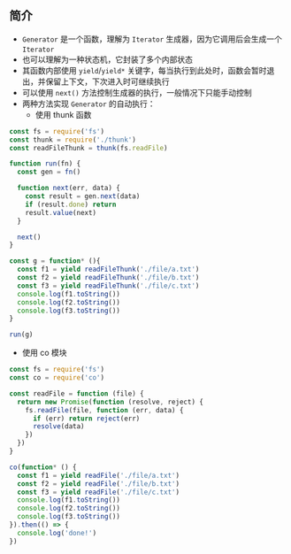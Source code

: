 ## 简介

+ `Generator` 是一个函数，理解为 `Iterator` 生成器，因为它调用后会生成一个 `Iterator`
+ 也可以理解为一种状态机，它封装了多个内部状态
+ 其函数内部使用 `yield`/`yield*` 关键字，每当执行到此处时，函数会暂时退出，并保留上下文，下次进入时可继续执行
+ 可以使用 `next()` 方法控制生成器的执行，一般情况下只能手动控制
+ 两种方法实现 `Generator` 的自动执行：
  + 使用 thunk 函数
```js
const fs = require('fs')
const thunk = require('./thunk')
const readFileThunk = thunk(fs.readFile)

function run(fn) {
  const gen = fn()

  function next(err, data) {
    const result = gen.next(data)
    if (result.done) return
    result.value(next)
  }

  next()
}

const g = function* (){
  const f1 = yield readFileThunk('./file/a.txt')
  const f2 = yield readFileThunk('./file/b.txt')
  const f3 = yield readFileThunk('./file/c.txt')
  console.log(f1.toString())
  console.log(f2.toString())
  console.log(f3.toString())
}

run(g)
```
  + 使用 co 模块
```js
const fs = require('fs')
const co = require('co')

const readFile = function (file) {
  return new Promise(function (resolve, reject) {
    fs.readFile(file, function (err, data) {
      if (err) return reject(err)
      resolve(data)
    })
  })
}

co(function* () {
  const f1 = yield readFile('./file/a.txt')
  const f2 = yield readFile('./file/b.txt')
  const f3 = yield readFile('./file/c.txt')
  console.log(f1.toString())
  console.log(f2.toString())
  console.log(f3.toString())
}).then(() => {
  console.log('done!')
})
```